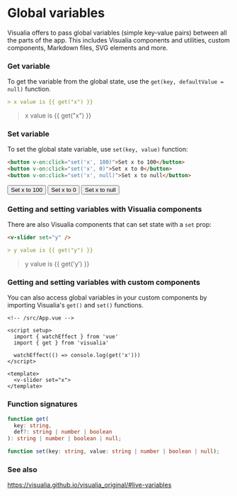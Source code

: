 # Global variables

Visualia offers to pass global variables (simple key-value pairs) between all the parts of the app. This includes Visualia components and utilities, custom components, Markdown files, SVG elements and more.

### Get variable

To get the variable from the global state, use the `get(key, defaultValue = null)` function.

```md
> x value is {{ get("x") }}
```

> x value is {{ get("x") }}

### Set variable

To set the global state variable, use `set(key, value)` function:

```md
<button v-on:click="set('x', 100)">Set x to 100</button>
<button v-on:click="set('x', 0)">Set x to 0</button>
<button v-on:click="set('x', null)">Set x to null</button>
```

<button v-on:click="set('x',100)">Set x to 100</button>
<button v-on:click="set('x',0)">Set x to 0</button>
<button v-on:click="set('x',null)">Set x to null</button>

### Getting and setting variables with Visualia components

There are also Visualia components that can set state with a `set` prop:

```md
<v-slider set="y" />

> y value is {{ get("y") }}
```

<v-slider set="y" />

> y value is {{ get('y') }}

### Getting and setting variables with custom components

You can also access global variables in your custom components by importing Visualia's `get()` and `set()` functions.

```vue
<!-- /src/App.vue -->

<script setup>
  import { watchEffect } from 'vue'
  import { get } from 'visualia'

  watchEffect(() => console.log(get('x')))
</script>

<template>
  <v-slider set="x">
</template>
```

### Function signatures

```ts
function get(
  key: string,
  def?: string | number | boolean
): string | number | boolean | null;

function set(key: string, value: string | number | boolean | null);
```

### See also

https://visualia.github.io/visualia_original/#live-variables
